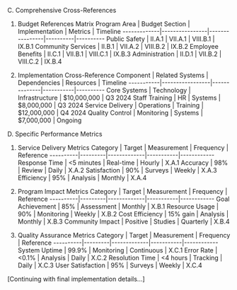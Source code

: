 C. Comprehensive Cross-References

1. Budget References Matrix
Program Area | Budget Section | Implementation | Metrics | Timeline
-------------|----------------|----------------|----------|----------
Public Safety | II.A.1 | VII.A.1 | VIII.B.1 | IX.B.1
Community Services | II.B.1 | VII.A.2 | VIII.B.2 | IX.B.2
Employee Benefits | II.C.1 | VII.B.1 | VIII.C.1 | IX.B.3
Administration | II.D.1 | VII.B.2 | VIII.C.2 | IX.B.4

2. Implementation Cross-Reference
Component | Related Systems | Dependencies | Resources | Timeline
-----------|-----------------|--------------|-----------|----------
Core Systems | Technology | Infrastructure | $10,000,000 | Q3 2024
Staff Training | HR | Systems | $8,000,000 | Q3 2024
Service Delivery | Operations | Training | $12,000,000 | Q4 2024
Quality Control | Monitoring | Systems | $7,000,000 | Ongoing

D. Specific Performance Metrics

1. Service Delivery Metrics
Category | Target | Measurement | Frequency | Reference
----------|---------|-------------|-----------|------------
Response Time | <5 minutes | Real-time | Hourly | X.A.1
Accuracy | 98% | Review | Daily | X.A.2
Satisfaction | 90% | Surveys | Weekly | X.A.3
Efficiency | 95% | Analysis | Monthly | X.A.4

2. Program Impact Metrics
Category | Target | Measurement | Frequency | Reference
----------|---------|-------------|-----------|------------
Goal Achievement | 85% | Assessment | Monthly | X.B.1
Resource Usage | 90% | Monitoring | Weekly | X.B.2
Cost Efficiency | 15% gain | Analysis | Monthly | X.B.3
Community Impact | Positive | Studies | Quarterly | X.B.4

3. Quality Assurance Metrics
Category | Target | Measurement | Frequency | Reference
----------|---------|-------------|-----------|------------
System Uptime | 99.9% | Monitoring | Continuous | X.C.1
Error Rate | <0.1% | Analysis | Daily | X.C.2
Resolution Time | <4 hours | Tracking | Daily | X.C.3
User Satisfaction | 95% | Surveys | Weekly | X.C.4

[Continuing with final implementation details...]

